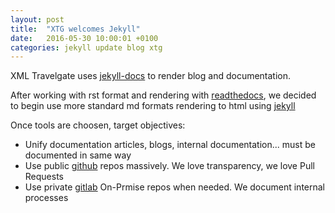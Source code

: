```yaml
---
layout: post
title:  "XTG welcomes Jekyll"
date:   2016-05-30 10:00:01 +0100
categories: jekyll update blog xtg
---
```

XML Travelgate uses [jekyll-docs] to render blog and documentation.

After working with rst format and rendering with [readthedocs], we decided to begin use more standard md formats rendering to html using [jekyll]

Once tools are choosen, target objectives:
* Unify documentation articles, blogs, internal documentation... must be documented in same way
* Use public [github] repos massively. We love transparency, we love Pull Requests
* Use private [gitlab] On-Prmise repos when needed. We document internal processes

[gitlab]: https://www.gitlab.com
[github]: https://www.github.com
[jekyll]: http://jekyllrb.com
[jekyll-docs]: http://jekyllrb.com/docs/home
[readthedocs]: https://readthedocs.org
